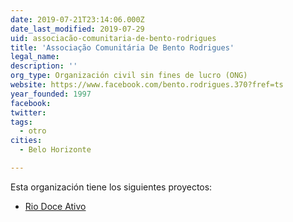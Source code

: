 ```yaml
---
date: 2019-07-21T23:14:06.000Z
date_last_modified: 2019-07-29
uid: associacão-comunitaria-de-bento-rodrigues
title: 'Associação Comunitária De Bento Rodrigues'
legal_name: 
description: ''
org_type: Organización civil sin fines de lucro (ONG)
website: https://www.facebook.com/bento.rodrigues.370?fref=ts
year_founded: 1997
facebook: 
twitter: 
tags:
  - otro
cities: 
  - Belo Horizonte

---
```


Esta organización tiene los siguientes proyectos:

- [Rio Doce Ativo](/proyectos/rio-doce-ativo)
